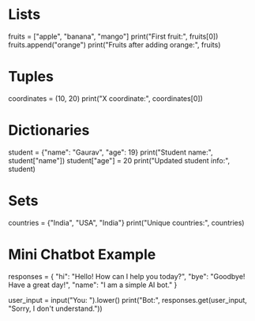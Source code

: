 # Lists
fruits = ["apple", "banana", "mango"]
print("First fruit:", fruits[0])
fruits.append("orange")
print("Fruits after adding orange:", fruits)

# Tuples
coordinates = (10, 20)
print("X coordinate:", coordinates[0])

# Dictionaries
student = {"name": "Gaurav", "age": 19}
print("Student name:", student["name"])
student["age"] = 20
print("Updated student info:", student)

# Sets
countries = {"India", "USA", "India"}
print("Unique countries:", countries)

# Mini Chatbot Example
responses = {
    "hi": "Hello! How can I help you today?",
    "bye": "Goodbye! Have a great day!",
    "name": "I am a simple AI bot."
}

user_input = input("You: ").lower()
print("Bot:", responses.get(user_input, "Sorry, I don't understand."))